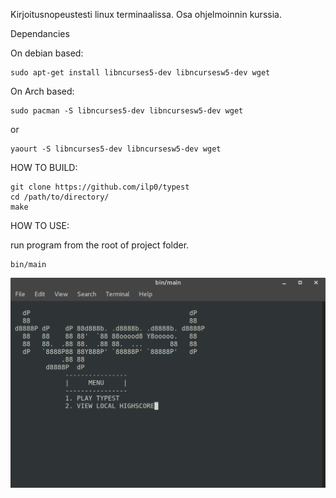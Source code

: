 Kirjoitusnopeustesti linux terminaalissa. Osa ohjelmoinnin kurssia. 

Dependancies

On debian based:

    sudo apt-get install libncurses5-dev libncursesw5-dev wget

On Arch based:

    sudo pacman -S libncurses5-dev libncursesw5-dev wget

or

    yaourt -S libncurses5-dev libncursesw5-dev wget
    

HOW TO BUILD:

    git clone https://github.com/ilp0/typest
    cd /path/to/directory/
    make

HOW TO USE:

run program from the root of project folder.

    bin/main

![alt text](https://github.com/ilp0/typest/raw/master/screenshot.png "Screenshot")
